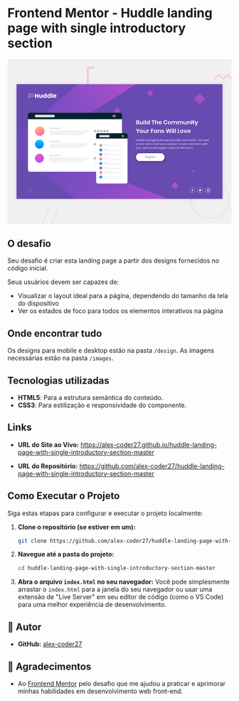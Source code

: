 # Frontend Mentor - Huddle landing page with single introductory section

![Design - Huddle landing page with single introductory section](./design/preview.jpg)

## O desafio

Seu desafio é criar esta landing page a partir dos designs fornecidos no código inicial.

Seus usuários devem ser capazes de:

- Visualizar o layout ideal para a página, dependendo do tamanho da tela do dispositivo
- Ver os estados de foco para todos os elementos interativos na página

## Onde encontrar tudo

Os designs para mobile e desktop estão na pasta `/design`. As imagens necessárias estão na pasta `/images`.

## Tecnologias utilizadas

* **HTML5**: Para a estrutura semântica do conteúdo.
* **CSS3**: Para estilização e responsividade do componente.

## Links

-   **URL do Site ao Vivo:** https://alex-coder27.github.io/huddle-landing-page-with-single-introductory-section-master

-   **URL do Repositório:** https://github.com/alex-coder27/huddle-landing-page-with-single-introductory-section-master

## Como Executar o Projeto

Siga estas etapas para configurar e executar o projeto localmente:

1.  **Clone o repositório (se estiver em um):**
    ```bash
    git clone https://github.com/alex-coder27/huddle-landing-page-with-single-introductory-section-master.git
    ```
2.  **Navegue até a pasta do projeto:**
    ```bash
    cd huddle-landing-page-with-single-introductory-section-master
    ```
3.  **Abra o arquivo `index.html` no seu navegador:**
    Você pode simplesmente arrastar o `index.html` para a janela do seu navegador ou usar uma extensão de "Live Server" em seu editor de código (como o VS Code) para uma melhor experiência de desenvolvimento.

## 👤 Autor

- **GitHub:** [alex-coder27](https://github.com/alex-coder27)

## 🙏 Agradecimentos

- Ao [Frontend Mentor](https://www.frontendmentor.io) pelo desafio que me ajudou a praticar e aprimorar minhas habilidades em desenvolvimento web front-end.